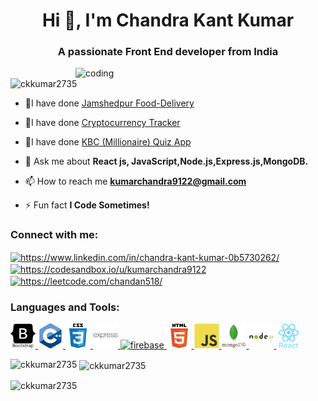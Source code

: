 <!-- ![logo](https://github.com/ckkumar2735/ckkumar27351/blob/main/photo-1456513080510-7bf3a84b82f8.jpg) -->

<h1 align="center">Hi 👋, I'm Chandra Kant Kumar</h1>
<h3 align="center">A passionate Front End developer from India</h3>

<img align="right" src="https://user-images.githubusercontent.com/55389276/140866485-8fb1c876-9a8f-4d6a-98dc-08c4981eaf70.gif" alt="coding" width="400">


<p align="left"> <img src="https://komarev.com/ghpvc/?username=ckkumar2735&label=Profile%20views&color=0e75b6&style=flat" alt="ckkumar2735" /> </p>

- 🔭I have done [Jamshedpur Food-Delivery](https://jamshedpur-food-delivery.vercel.app/)

- 🔭I have done [Cryptocurrency Tracker](https://storied-strudel-48ebb9.netlify.app/)

- 🔭I have done [KBC (Millionaire) Quiz App](https://preeminent-stardust-28f748.netlify.app/)

- 💬 Ask me about **React js, JavaScript,Node.js,Express.js,MongoDB.**

- 📫 How to reach me **kumarchandra9122@gmail.com**

- ⚡ Fun fact **I Code Sometimes!**

<h3 align="left">Connect with me:</h3>
<p align="left">
<a href="https://linkedin.com/in/https://www.linkedin.com/in/chandra-kant-kumar-0b5730262/" target="blank"><img align="center" src="https://raw.githubusercontent.com/rahuldkjain/github-profile-readme-generator/master/src/images/icons/Social/linked-in-alt.svg" alt="https://www.linkedin.com/in/chandra-kant-kumar-0b5730262/" height="30" width="40" /></a>
<a href="https://codesandbox.com/https://codesandbox.io/u/kumarchandra9122" target="blank"><img align="center" src="https://raw.githubusercontent.com/rahuldkjain/github-profile-readme-generator/master/src/images/icons/Social/codesandbox.svg" alt="https://codesandbox.io/u/kumarchandra9122" height="30" width="40" /></a>
<a href="https://www.leetcode.com/https://leetcode.com/chandan518/" target="blank"><img align="center" src="https://raw.githubusercontent.com/rahuldkjain/github-profile-readme-generator/master/src/images/icons/Social/leet-code.svg" alt="https://leetcode.com/chandan518/" height="30" width="40" /></a>
</p>

<h3 align="left">Languages and Tools:</h3>
<p align="left"> <a href="https://getbootstrap.com" target="_blank" rel="noreferrer"> <img src="https://raw.githubusercontent.com/devicons/devicon/master/icons/bootstrap/bootstrap-plain-wordmark.svg" alt="bootstrap" width="40" height="40"/> </a> <a href="https://www.w3schools.com/cpp/" target="_blank" rel="noreferrer"> <img src="https://raw.githubusercontent.com/devicons/devicon/master/icons/cplusplus/cplusplus-original.svg" alt="cplusplus" width="40" height="40"/> </a> <a href="https://www.w3schools.com/css/" target="_blank" rel="noreferrer"> <img src="https://raw.githubusercontent.com/devicons/devicon/master/icons/css3/css3-original-wordmark.svg" alt="css3" width="40" height="40"/> </a> <a href="https://expressjs.com" target="_blank" rel="noreferrer"> <img src="https://raw.githubusercontent.com/devicons/devicon/master/icons/express/express-original-wordmark.svg" alt="express" width="40" height="40"/> </a> <a href="https://firebase.google.com/" target="_blank" rel="noreferrer"> <img src="https://www.vectorlogo.zone/logos/firebase/firebase-icon.svg" alt="firebase" width="40" height="40"/> </a> <a href="https://www.w3.org/html/" target="_blank" rel="noreferrer"> <img src="https://raw.githubusercontent.com/devicons/devicon/master/icons/html5/html5-original-wordmark.svg" alt="html5" width="40" height="40"/> </a> <a href="https://developer.mozilla.org/en-US/docs/Web/JavaScript" target="_blank" rel="noreferrer"> <img src="https://raw.githubusercontent.com/devicons/devicon/master/icons/javascript/javascript-original.svg" alt="javascript" width="40" height="40"/> </a> <a href="https://www.mongodb.com/" target="_blank" rel="noreferrer"> <img src="https://raw.githubusercontent.com/devicons/devicon/master/icons/mongodb/mongodb-original-wordmark.svg" alt="mongodb" width="40" height="40"/> </a> <a href="https://nodejs.org" target="_blank" rel="noreferrer"> <img src="https://raw.githubusercontent.com/devicons/devicon/master/icons/nodejs/nodejs-original-wordmark.svg" alt="nodejs" width="40" height="40"/> </a> <a href="https://reactjs.org/" target="_blank" rel="noreferrer"> <img src="https://raw.githubusercontent.com/devicons/devicon/master/icons/react/react-original-wordmark.svg" alt="react" width="40" height="40"/> </a> </p>

<p><img align="left" src="https://github-readme-stats.vercel.app/api/top-langs?username=ckkumar2735&show_icons=true&locale=en&layout=compact" alt="ckkumar2735" /></p>

<p>&nbsp;<img align="center" src="https://github-readme-stats.vercel.app/api?username=ckkumar2735&show_icons=true&locale=en" alt="ckkumar2735" /></p>

<p><img align="center" src="https://github-readme-streak-stats.herokuapp.com/?user=ckkumar2735&" alt="ckkumar2735" /></p>
